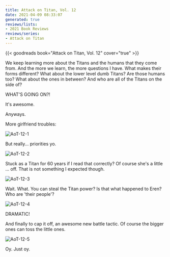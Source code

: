```yaml
---
title: Attack on Titan, Vol. 12
date: 2021-04-09 08:33:07
generated: true
reviews/lists:
- 2021 Book Reviews
reviews/series:
- Attack on Titan
---
```

{{< goodreads book="Attack on Titan, Vol. 12" cover="true" >}}

We keep learning more about the Titans and the humans that they come from. And the more we learn, the more questions I have. What makes their forms different? What about the lower level dumb Titans? Are those humans too? What about the ones in between? And who are all of the Titans on the side of?  

WHAT'S GOING ON?!  

<!--more-->

It's awesome.  

Anyways.  

More girlfriend troubles:  

![AoT-12-1](/embeds/books/attachments/aot-12-1.png)  

But really... priorities yo.  

![AoT-12-2](/embeds/books/attachments/aot-12-2.png)  

Stuck as a Titan for 60 years if I read that correctly? Of course she's a little ... off. That is not something I expected though.  

![AoT-12-3](/embeds/books/attachments/aot-12-3.png)  

Wait. What. You can steal the Titan power? Is that what happened to Eren? Who are 'their people'?  

![AoT-12-4](/embeds/books/attachments/aot-12-4.png)  

DRAMATIC!  

And finally to cap it off, an awesome new battle tactic. Of course the bigger ones can toss the little ones.  

![AoT-12-5](/embeds/books/attachments/aot-12-5.png)  

Oy. Just oy.



